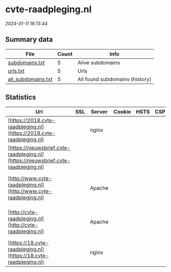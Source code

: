 # cvte-raadpleging.nl
*2024-01-11 16:13:44*
## Summary data
| File       | Count | Info |
|------------|-------|------|
|[subdomains.txt](/data/cvte-raadpleging.nl/subdomains.txt)|5|Alive subdomains|
|[urls.txt](/data/cvte-raadpleging.nl/urls.txt)|5|Urls|
|[all_subdomains.txt](/data/cvte-raadpleging.nl/all_subdomains.txt)|5|All found subdomains (history)|
## Statistics
| Url | SSL | Server | Cookie | HSTS | CSP | XFO | XXP | RP | Tech |Title |
|------------|-------|------|------|------|------|------|------|------|------|------|
|[https://2018.cvte-raadpleging.nl](https://2018.cvte-raadpleging.nl)| |nginx| | | | | | :white_check_mark: |HSTS Nginx|404 Not Found|
|[https://nieuwsbrief.cvte-raadpleging.nl](https://nieuwsbrief.cvte-raadpleging.nl)| || | | | | | :white_check_mark: ||404 Not Found|
|[http://www.cvte-raadpleging.nl](http://www.cvte-raadpleging.nl)| |Apache| | | | | | :white_check_mark: |Apache HTTP Server Bootstrap:4.3.1 PHP:7.4.33 Varnish|geregistreerd vi...|
|[http://cvte-raadpleging.nl](http://cvte-raadpleging.nl)| |Apache| | | | | | :white_check_mark: |Apache HTTP Server Bootstrap:4.3.1 PHP:7.4.33 Varnish|geregistreerd vi...|
|[https://18.cvte-raadpleging.nl](https://18.cvte-raadpleging.nl)| |nginx| | | | | | :white_check_mark: |HSTS Nginx|404 Not Found|